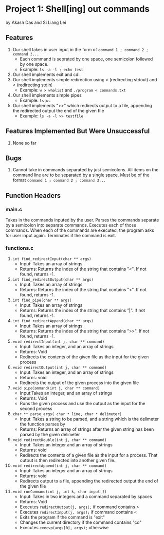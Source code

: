 # Project 1: Shell[ing] out commands
by Akash Das and Si Liang Lei
## Features
1. Our shell takes in user input in the form of ```command 1 ; command 2 ; command 3... ```
    - Each command is seprated by one space, one semicolon followed by one space.
    - Example: ```ls -a -l ; echo test```
2. Our shell implements exit and cd.
3. Our shell implements simple redirection using > (redirecting stdout) and < (redirecting stdin)
    - Example: ```w > wholist``` and ```./program < commands.txt```
4. Our shell implements simple pipes
    - Example: ```ls|wc```
5. Our shell implements ">>" which redirects output to a file, appending the redirected output  the end of the given file
    - Example: ```ls -a -l >> testfile```

## Features Implemented But Were Unsuccessful
1. None so far

## Bugs
1. Cannot take in commands separated by just semicolons. All items on the command line are to be separated by a single space. Must be of the format ```command 1 ; command 2 ; command 3... ```

## Function Headers
### main.c
Takes in the commands inputed by the user. Parses the commands separate by a semicolon into separate commands. Executes each of those commands. When each of the commands are executed, the program asks for user input again. Terminates if the command is exit.

### functions.c

1. ```int find_redirectInput(char ** args)```
    - Input: Takes an array of strings
    - Returns: Returns the index of the string that contains "<". If not found, returns -1.
2. ```int find_redirectOutput(char ** args)```
    - Input: Takes an array of strings
    - Returns: Returns the index of the string that contains "<". If not found, returns -1.
3. ```int find_pipe(char ** args)```
    - Input: Takes an array of strings
    - Returns: Returns the index of the string that contains "|". If not found, returns -1.
4. ```int find_redirectAppend(char ** args)```
    - Input: Takes an array of strings
    - Returns: Returns the index of the string that contains ">>". If not found, returns -1.
4. ```void redirectInput(int j, char ** command)```
    - Input: Takes an integer, and an array of strings
    - Returns: Void
    - Redirects the contents of the given file as the input for the given process
5. ```void redirectOutput(int j, char ** command)```
    - Input: Takes an integer, and an array of strings
    - Returns: void
    - Redirects the output of the given process into the given file
6. ```void pipeCommand(int j, char ** command)```
    - Input:Takes an integer, and an array of strings
    - Returns: Void
    - Runs the given process and use the output as the input for the second process
7. ```char ** parse_args( char * line, char * delimeter)```
    - Input: Takes a string to be parsed, and a string which is the delimeter the function parses by
    - Returns: Returns an array of strings after the given string has been parsed by the given delimeter
8. ```void redirectDouble(int j, char ** command)```
    - Input: Takes an integer and an array of strings
    - Returns: void
    - Redirects the contents of a given file as the input for a process. That output is then redirected into another given file.
9. ```void redirectAppend(int j, char ** command)```
    - Input: Takes an integer and an array of strings
    - Returns: void
    - Redirects output to a file, appending the redirected output  the end of the given file
10. ```void runCommand(int j, int k, char input[])```
    - Input: Takes in two integers and a command separated by spaces
    - Returns: Void
    - Executes ```redirectOutput(j, args);``` if command contains >
    - Executes ```redirectInput(j, args);``` if command contains <
    - Exits the program if the command is "exit"
    - Changes the current directory if the command contains "cd"
    - Executes ```execvp(args[0], args);``` otherwise

